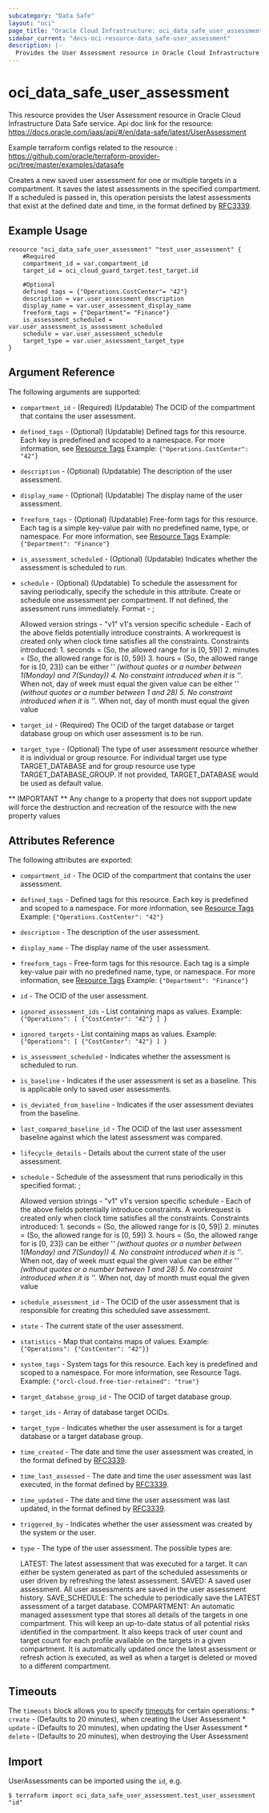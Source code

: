 ```yaml
---
subcategory: "Data Safe"
layout: "oci"
page_title: "Oracle Cloud Infrastructure: oci_data_safe_user_assessment"
sidebar_current: "docs-oci-resource-data_safe-user_assessment"
description: |-
  Provides the User Assessment resource in Oracle Cloud Infrastructure Data Safe service
---
```


# oci_data_safe_user_assessment
This resource provides the User Assessment resource in Oracle Cloud Infrastructure Data Safe service.
Api doc link for the resource: https://docs.oracle.com/iaas/api/#/en/data-safe/latest/UserAssessment

Example terraform configs related to the resource : https://github.com/oracle/terraform-provider-oci/tree/master/examples/datasafe

Creates a new saved user assessment for one or multiple targets in a compartment. It saves the latest assessments in the
specified compartment. If a scheduled is passed in, this operation persists the latest assessments that exist at the defined
date and time, in the format defined by [RFC3339](https://tools.ietf.org/html/rfc3339).


## Example Usage

```hcl
resource "oci_data_safe_user_assessment" "test_user_assessment" {
	#Required
	compartment_id = var.compartment_id
	target_id = oci_cloud_guard_target.test_target.id

	#Optional
	defined_tags = {"Operations.CostCenter"= "42"}
	description = var.user_assessment_description
	display_name = var.user_assessment_display_name
	freeform_tags = {"Department"= "Finance"}
	is_assessment_scheduled = var.user_assessment_is_assessment_scheduled
	schedule = var.user_assessment_schedule
	target_type = var.user_assessment_target_type
}
```

## Argument Reference

The following arguments are supported:

* `compartment_id` - (Required) (Updatable) The OCID of the compartment that contains the user assessment.
* `defined_tags` - (Optional) (Updatable) Defined tags for this resource. Each key is predefined and scoped to a namespace. For more information, see [Resource Tags](https://docs.cloud.oracle.com/iaas/Content/General/Concepts/resourcetags.htm) Example: `{"Operations.CostCenter": "42"}` 
* `description` - (Optional) (Updatable) The description of the user assessment.
* `display_name` - (Optional) (Updatable) The display name of the user assessment.
* `freeform_tags` - (Optional) (Updatable) Free-form tags for this resource. Each tag is a simple key-value pair with no predefined name, type, or namespace. For more information, see [Resource Tags](https://docs.cloud.oracle.com/iaas/Content/General/Concepts/resourcetags.htm)  Example: `{"Department": "Finance"}` 
* `is_assessment_scheduled` - (Optional) (Updatable) Indicates whether the assessment is scheduled to run.
* `schedule` - (Optional) (Updatable) To schedule the assessment for saving periodically, specify the schedule in this attribute. Create or schedule one assessment per compartment. If not defined, the assessment runs immediately. Format - <version-string>;<version-specific-schedule>

	Allowed version strings - "v1" v1's version specific schedule -<ss> <mm> <hh> <day-of-week> <day-of-month> Each of the above fields potentially introduce constraints. A workrequest is created only when clock time satisfies all the constraints. Constraints introduced: 1. seconds = <ss> (So, the allowed range for <ss> is [0, 59]) 2. minutes = <mm> (So, the allowed range for <mm> is [0, 59]) 3. hours = <hh> (So, the allowed range for <hh> is [0, 23]) <day-of-week> can be either '*' (without quotes or a number between 1(Monday) and 7(Sunday)) 4. No constraint introduced when it is '*'. When not, day of week must equal the given value <day-of-month> can be either '*' (without quotes or a number between 1 and 28) 5. No constraint introduced when it is '*'. When not, day of month must equal the given value 
* `target_id` - (Required) The OCID of the target database or target database group on which user assessment is to be run.
* `target_type` - (Optional) The type of user assessment resource whether it is individual or group resource. For individual target use type TARGET_DATABASE and for group resource use type TARGET_DATABASE_GROUP. If not provided, TARGET_DATABASE would be used as default value.


** IMPORTANT **
Any change to a property that does not support update will force the destruction and recreation of the resource with the new property values

## Attributes Reference

The following attributes are exported:

* `compartment_id` - The OCID of the compartment that contains the user assessment.
* `defined_tags` - Defined tags for this resource. Each key is predefined and scoped to a namespace. For more information, see [Resource Tags](https://docs.cloud.oracle.com/iaas/Content/General/Concepts/resourcetags.htm) Example: `{"Operations.CostCenter": "42"}` 
* `description` - The description of the user assessment.
* `display_name` - The display name of the user assessment.
* `freeform_tags` - Free-form tags for this resource. Each tag is a simple key-value pair with no predefined name, type, or namespace. For more information, see [Resource Tags](https://docs.cloud.oracle.com/iaas/Content/General/Concepts/resourcetags.htm)  Example: `{"Department": "Finance"}` 
* `id` - The OCID of the user assessment.
* `ignored_assessment_ids` - List containing maps as values. Example: `{"Operations": [ {"CostCenter": "42"} ] }` 
* `ignored_targets` - List containing maps as values. Example: `{"Operations": [ {"CostCenter": "42"} ] }` 
* `is_assessment_scheduled` - Indicates whether the assessment is scheduled to run.
* `is_baseline` - Indicates if the user assessment is set as a baseline. This is applicable only to saved user assessments.
* `is_deviated_from_baseline` - Indicates if the user assessment deviates from the baseline.
* `last_compared_baseline_id` - The OCID of the last user assessment baseline against which the latest assessment was compared.
* `lifecycle_details` - Details about the current state of the user assessment.
* `schedule` - Schedule of the assessment that runs periodically in this specified format: <version-string>;<version-specific-schedule>

	Allowed version strings - "v1" v1's version specific schedule -<ss> <mm> <hh> <day-of-week> <day-of-month> Each of the above fields potentially introduce constraints. A workrequest is created only when clock time satisfies all the constraints. Constraints introduced: 1. seconds = <ss> (So, the allowed range for <ss> is [0, 59]) 2. minutes = <mm> (So, the allowed range for <mm> is [0, 59]) 3. hours = <hh> (So, the allowed range for <hh> is [0, 23]) <day-of-week> can be either '*' (without quotes or a number between 1(Monday) and 7(Sunday)) 4. No constraint introduced when it is '*'. When not, day of week must equal the given value <day-of-month> can be either '*' (without quotes or a number between 1 and 28) 5. No constraint introduced when it is '*'. When not, day of month must equal the given value 
* `schedule_assessment_id` - The OCID of the user assessment that is responsible for creating this scheduled save assessment.
* `state` - The current state of the user assessment.
* `statistics` - Map that contains maps of values. Example: `{"Operations": {"CostCenter": "42"}}` 
* `system_tags` - System tags for this resource. Each key is predefined and scoped to a namespace. For more information, see Resource Tags. Example: `{"orcl-cloud.free-tier-retained": "true"}` 
* `target_database_group_id` - The OCID of target database group.
* `target_ids` - Array of database target OCIDs.
* `target_type` - Indicates whether the user assessment is for a target database or a target database group.
* `time_created` - The date and time the user assessment was created, in the format defined by [RFC3339](https://tools.ietf.org/html/rfc3339).
* `time_last_assessed` - The date and time the user assessment was last executed, in the format defined by [RFC3339](https://tools.ietf.org/html/rfc3339).
* `time_updated` - The date and time the user assessment was last updated, in the format defined by [RFC3339](https://tools.ietf.org/html/rfc3339).
* `triggered_by` - Indicates whether the user assessment was created by the system or the user.
* `type` - The type of the user assessment. The possible types are:

	LATEST: The latest assessment that was executed for a target. It can either be system generated as part of the scheduled assessments or user driven by refreshing the latest assessment. SAVED: A saved user assessment. All user assessments are saved in the user assessment history. SAVE_SCHEDULE: The schedule to periodically save the LATEST assessment of a target database. COMPARTMENT: An automatic managed assessment type that stores all details of the targets in one compartment. This will keep an up-to-date status of all potential risks identified in the compartment. It also keeps track of user count and target count for each profile available on the targets in a given compartment.  It is automatically updated once the latest assessment or refresh action is executed, as well as when a target is deleted or moved to a different compartment. 

## Timeouts

The `timeouts` block allows you to specify [timeouts](https://registry.terraform.io/providers/oracle/oci/latest/docs/guides/changing_timeouts) for certain operations:
	* `create` - (Defaults to 20 minutes), when creating the User Assessment
	* `update` - (Defaults to 20 minutes), when updating the User Assessment
	* `delete` - (Defaults to 20 minutes), when destroying the User Assessment


## Import

UserAssessments can be imported using the `id`, e.g.

```
$ terraform import oci_data_safe_user_assessment.test_user_assessment "id"
```

